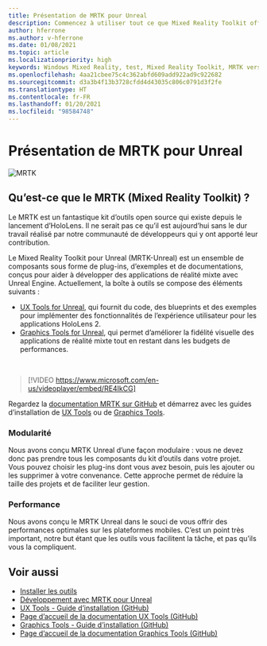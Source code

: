 ```yaml
---
title: Présentation de MRTK pour Unreal
description: Commencez à utiliser tout ce que Mixed Reality Toolkit offre aux nouveaux développeurs de réalité mixte.
author: hferrone
ms.author: v-hferrone
ms.date: 01/08/2021
ms.topic: article
ms.localizationpriority: high
keywords: Windows Mixed Reality, test, Mixed Reality Toolkit, MRTK version 2, MRTK, outils, SDK, HoloLens, HoloLens 2, casque de réalité mixte, casque windows mixed reality, casque de réalité virtuelle, multiplateforme
ms.openlocfilehash: 4aa21cbee75c4c362abfd609add922ad9c922682
ms.sourcegitcommit: d3a3b4f13b3728cfdd4d43035c806c0791d3f2fe
ms.translationtype: HT
ms.contentlocale: fr-FR
ms.lasthandoff: 01/20/2021
ms.locfileid: "98584748"
---
```

# <a name="introducing-mrtk-for-unreal"></a>Présentation de MRTK pour Unreal

![MRTK](../../design/images/MRTK_UX_Hero.png)

## <a name="what-is-mixed-reality-toolkit-mrtk"></a>Qu’est-ce que le MRTK (Mixed Reality Toolkit) ?

Le MRTK est un fantastique kit d’outils open source qui existe depuis le lancement d’HoloLens. Il ne serait pas ce qu’il est aujourd’hui sans le dur travail réalisé par notre communauté de développeurs qui y ont apporté leur contribution. 

Le Mixed Reality Toolkit pour Unreal (MRTK-Unreal) est un ensemble de composants sous forme de plug-ins, d’exemples et de documentations, conçus pour aider à développer des applications de réalité mixte avec Unreal Engine. Actuellement, la boîte à outils se compose des éléments suivants :
* [UX Tools for Unreal](https://github.com/microsoft/MixedReality-UXTools-Unreal), qui fournit du code, des blueprints et des exemples pour implémenter des fonctionnalités de l’expérience utilisateur pour les applications HoloLens 2.
* [Graphics Tools for Unreal](https://github.com/microsoft/MixedReality-GraphicsTools-Unreal), qui permet d’améliorer la fidélité visuelle des applications de réalité mixte tout en restant dans les budgets de performances.

<br>

> [!VIDEO https://www.microsoft.com/en-us/videoplayer/embed/RE4IkCG]

Regardez la [documentation MRTK sur GitHub](https://microsoft.github.io/MixedReality-UXTools-Unreal/README.html) et démarrez avec les guides d’installation de [UX Tools](https://microsoft.github.io/MixedReality-UXTools-Unreal/Docs/Installation.html) ou de [Graphics Tools](https://github.com/microsoft/MixedReality-GraphicsTools-Unreal/blob/main/Docs/Installation.md).

### <a name="modular"></a>Modularité

Nous avons conçu MRTK Unreal d’une façon modulaire : vous ne devez donc pas prendre tous les composants du kit d’outils dans votre projet. Vous pouvez choisir les plug-ins dont vous avez besoin, puis les ajouter ou les supprimer à votre convenance. Cette approche permet de réduire la taille des projets et de faciliter leur gestion.  

### <a name="performant"></a>Performance

Nous avons conçu le MRTK Unreal dans le souci de vous offrir des performances optimales sur les plateformes mobiles. C’est un point très important, notre but étant que les outils vous facilitent la tâche, et pas qu’ils vous la compliquent.

## <a name="see-also"></a>Voir aussi

* [Installer les outils](../install-the-tools.md)
* [Développement avec MRTK pour Unreal](unreal-development-overview.md)
* [UX Tools - Guide d’installation (GitHub)](https://microsoft.github.io/MixedReality-UXTools-Unreal/Docs/Installation.html)
* [Page d’accueil de la documentation UX Tools (GitHub)](https://microsoft.github.io/MixedReality-UXTools-Unreal/README.html)
* [Graphics Tools - Guide d’installation (GitHub)](https://github.com/microsoft/MixedReality-GraphicsTools-Unreal/blob/main/Docs/Installation.md)
* [Page d’accueil de la documentation Graphics Tools (GitHub)](https://github.com/microsoft/MixedReality-GraphicsTools-Unreal/)